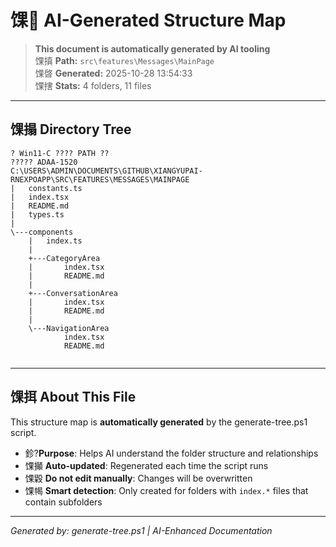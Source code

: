 ﻿# 馃 AI-Generated Structure Map

> **This document is automatically generated by AI tooling**  
> 馃搷 **Path:** `src\features\Messages\MainPage`  
> 馃晵 **Generated:** 2025-10-28 13:54:33  
> 馃搳 **Stats:** 4 folders, 11 files

---

## 馃搨 Directory Tree

```
? Win11-C ???? PATH ??
????? ADAA-1520
C:\USERS\ADMIN\DOCUMENTS\GITHUB\XIANGYUPAI-RNEXPOAPP\SRC\FEATURES\MESSAGES\MAINPAGE
|   constants.ts
|   index.tsx
|   README.md
|   types.ts
|   
\---components
    |   index.ts
    |   
    +---CategoryArea
    |       index.tsx
    |       README.md
    |       
    +---ConversationArea
    |       index.tsx
    |       README.md
    |       
    \---NavigationArea
            index.tsx
            README.md
            

```

---

## 馃挕 About This File

This structure map is **automatically generated** by the generate-tree.ps1 script.

- 鉁?**Purpose**: Helps AI understand the folder structure and relationships
- 馃攧 **Auto-updated**: Regenerated each time the script runs
- 馃毇 **Do not edit manually**: Changes will be overwritten
- 馃幆 **Smart detection**: Only created for folders with `index.*` files that contain subfolders

---

*Generated by: generate-tree.ps1 | AI-Enhanced Documentation*
